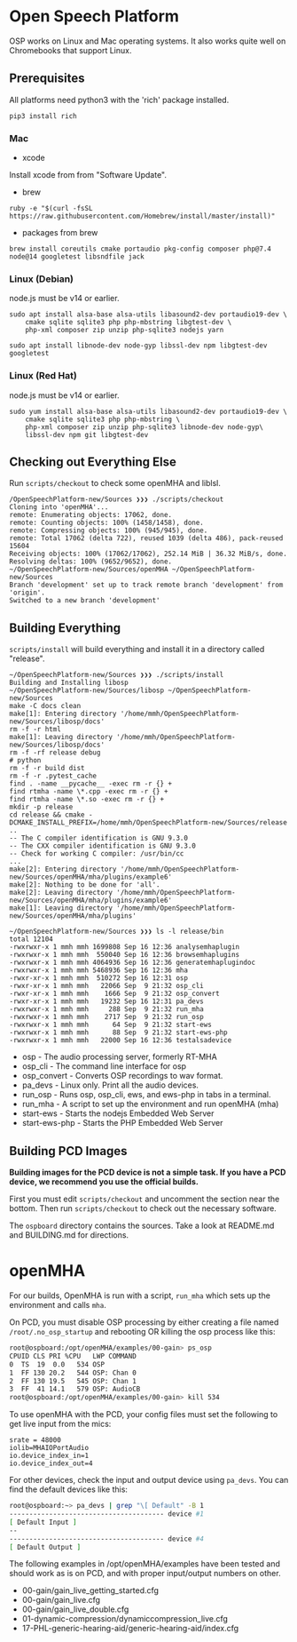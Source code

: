 # Open Speech Platform

OSP works on Linux and Mac operating systems.  It also works quite well on
Chromebooks that support Linux.

## Prerequisites

All platforms need python3 with the 'rich' package installed.

```
pip3 install rich
```

### Mac

- xcode

Install xcode from from "Software Update".

- brew

```
ruby -e "$(curl -fsSL https://raw.githubusercontent.com/Homebrew/install/master/install)"
```

- packages from brew

```
brew install coreutils cmake portaudio pkg-config composer php@7.4 node@14 googletest libsndfile jack
```


### Linux (Debian)

node.js must be v14 or earlier.  

```
sudo apt install alsa-base alsa-utils libasound2-dev portaudio19-dev \
    cmake sqlite sqlite3 php php-mbstring libgtest-dev \
    php-xml composer zip unzip php-sqlite3 nodejs yarn

sudo apt install libnode-dev node-gyp libssl-dev npm libgtest-dev googletest
```

### Linux (Red Hat)

node.js must be v14 or earlier.  

```
sudo yum install alsa-base alsa-utils libasound2-dev portaudio19-dev \
    cmake sqlite sqlite3 php php-mbstring \
    php-xml composer zip unzip php-sqlite3 libnode-dev node-gyp\
    libssl-dev npm git libgtest-dev
```

## Checking out Everything Else

Run `scripts/checkout` to check some openMHA and liblsl.

```
/OpenSpeechPlatform-new/Sources ❯❯❯ ./scripts/checkout
Cloning into 'openMHA'...
remote: Enumerating objects: 17062, done.
remote: Counting objects: 100% (1458/1458), done.
remote: Compressing objects: 100% (945/945), done.
remote: Total 17062 (delta 722), reused 1039 (delta 486), pack-reused 15604
Receiving objects: 100% (17062/17062), 252.14 MiB | 36.32 MiB/s, done.
Resolving deltas: 100% (9652/9652), done.
~/OpenSpeechPlatform-new/Sources/openMHA ~/OpenSpeechPlatform-new/Sources
Branch 'development' set up to track remote branch 'development' from 'origin'.
Switched to a new branch 'development'
```

## Building Everything

`scripts/install` will build everything and install it in a directory called "release". 

```
~/OpenSpeechPlatform-new/Sources ❯❯❯ ./scripts/install
Building and Installing libosp
~/OpenSpeechPlatform-new/Sources/libosp ~/OpenSpeechPlatform-new/Sources
make -C docs clean
make[1]: Entering directory '/home/mmh/OpenSpeechPlatform-new/Sources/libosp/docs'
rm -f -r html
make[1]: Leaving directory '/home/mmh/OpenSpeechPlatform-new/Sources/libosp/docs'
rm -f -rf release debug
# python
rm -f -r build dist
rm -f -r .pytest_cache
find . -name __pycache__ -exec rm -r {} +
find rtmha -name \*.cpp -exec rm -r {} +
find rtmha -name \*.so -exec rm -r {} +
mkdir -p release
cd release && cmake -DCMAKE_INSTALL_PREFIX=/home/mmh/OpenSpeechPlatform-new/Sources/release ..
-- The C compiler identification is GNU 9.3.0
-- The CXX compiler identification is GNU 9.3.0
-- Check for working C compiler: /usr/bin/cc
...
make[2]: Entering directory '/home/mmh/OpenSpeechPlatform-new/Sources/openMHA/mha/plugins/example6'
make[2]: Nothing to be done for 'all'.
make[2]: Leaving directory '/home/mmh/OpenSpeechPlatform-new/Sources/openMHA/mha/plugins/example6'
make[1]: Leaving directory '/home/mmh/OpenSpeechPlatform-new/Sources/openMHA/mha/plugins'
```

```
~/OpenSpeechPlatform-new/Sources ❯❯❯ ls -l release/bin
total 12104
-rwxrwxr-x 1 mmh mmh 1699808 Sep 16 12:36 analysemhaplugin
-rwxrwxr-x 1 mmh mmh  550040 Sep 16 12:36 browsemhaplugins
-rwxrwxr-x 1 mmh mmh 4064936 Sep 16 12:36 generatemhaplugindoc
-rwxrwxr-x 1 mmh mmh 5468936 Sep 16 12:36 mha
-rwxr-xr-x 1 mmh mmh  510272 Sep 16 12:31 osp
-rwxr-xr-x 1 mmh mmh   22066 Sep  9 21:32 osp_cli
-rwxr-xr-x 1 mmh mmh    1666 Sep  9 21:32 osp_convert
-rwxr-xr-x 1 mmh mmh   19232 Sep 16 12:31 pa_devs
-rwxrwxr-x 1 mmh mmh     288 Sep  9 21:32 run_mha
-rwxrwxr-x 1 mmh mmh    2717 Sep  9 21:32 run_osp
-rwxrwxr-x 1 mmh mmh      64 Sep  9 21:32 start-ews
-rwxrwxr-x 1 mmh mmh      88 Sep  9 21:32 start-ews-php
-rwxrwxr-x 1 mmh mmh   22000 Sep 16 12:36 testalsadevice
```

- osp - The audio processing server, formerly RT-MHA  
- osp_cli - The command line interface for osp
- osp_convert - Converts OSP recordings to wav format.
- pa_devs - Linux only.  Print all the audio devices.  
- run_osp - Runs osp, osp_cli, ews, and ews-php in tabs in a terminal.
- run_mha - A script to set up the environment and run openMHA (mha)  
- start-ews - Starts the nodejs Embedded Web Server
- start-ews-php - Starts the PHP Embedded Web Server


## Building PCD Images

**Building images for the PCD device is not a simple task.  If you have a PCD device, we recommend you use the official builds.**

First you must edit `scripts/checkout` and uncomment the section near the bottom.  Then run `scripts/checkout` to check out the necessary software.

The `ospboard` directory contains the sources.  Take a look at README.md and BUILDING.md for directions.

# openMHA

For our builds, OpenMHA is run with a script, `run_mha` which sets up the environment and calls `mha`.

On PCD, you must disable OSP processing by either creating a
file named `/root/.no_osp_startup` and rebooting OR
killing the osp process like this:

```bash
root@ospboard:/opt/openMHA/examples/00-gain> ps_osp
CPUID CLS PRI %CPU   LWP COMMAND
0  TS  19  0.0   534 OSP
1  FF 130 20.2   544 OSP: Chan 0
2  FF 130 19.5   545 OSP: Chan 1
3  FF  41 14.1   579 OSP: AudioCB
root@ospboard:/opt/openMHA/examples/00-gain> kill 534
```

To use openMHA with the PCD, your config files must set the following to
get live input from the mics:
```
srate = 48000
iolib=MHAIOPortAudio
io.device_index_in=1
io.device_index_out=4
```

For other devices, check the input and output device using `pa_devs`.
You can find the default devices like this:
```bash
root@ospboard:~> pa_devs | grep "\[ Default" -B 1
--------------------------------------- device #1
[ Default Input ]
--
--------------------------------------- device #4
[ Default Output ]
```

The following examples in /opt/openMHA/examples have been tested and should work as is on PCD, and with proper input/output numbers on other.

- 00-gain/gain_live_getting_started.cfg
- 00-gain/gain_live.cfg
- 00-gain/gain_live_double.cfg
- 01-dynamic-compression/dynamiccompression_live.cfg
- 17-PHL-generic-hearing-aid/generic-hearing-aid/index.cfg
